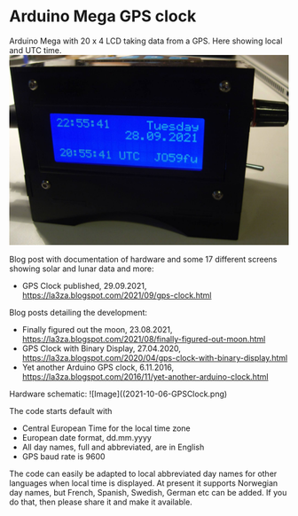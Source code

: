 # Arduino Mega GPS clock

Arduino Mega with 20 x 4 LCD taking data from a GPS. Here showing local and UTC time. ![Image](GPSClock-00-EU.jpg)

Blog post with documentation of hardware and some 17 different screens showing solar and lunar data and more: 
* GPS Clock published, 29.09.2021, https://la3za.blogspot.com/2021/09/gps-clock.html

Blog posts detailing the development:
* Finally figured out the moon,  23.08.2021, https://la3za.blogspot.com/2021/08/finally-figured-out-moon.html
* GPS Clock with Binary Display, 27.04.2020, https://la3za.blogspot.com/2020/04/gps-clock-with-binary-display.html
* Yet another Arduino GPS clock,  6.11.2016, https://la3za.blogspot.com/2016/11/yet-another-arduino-clock.html

Hardware schematic: ![Image]((2021-10-06-GPSClock.png)

The code starts default with 
* Central European Time for the local time zone
* European date format, dd.mm.yyyy
* All day names, full and abbreviated, are in English
* GPS baud rate is 9600

The code can easily be adapted to local abbreviated day names for other languages when local time is displayed. At present it supports Norwegian day names, but French, Spanish, Swedish, German etc can be added. If you do that, then please share it and make it available.

